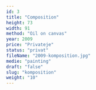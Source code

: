 ```yaml
---
id: 3
title: "Composition"
height: 73
width: 91
method: "Oil on canvas"
year: 2009
price: "Privateje"
status: "privat"
fileName: "2009-komposition.jpg"
medie: "painting"
draft: "false"
slug: "komposition"
weight: "10"
---
```

